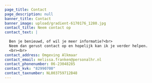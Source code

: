 ```yaml
---
page_title: Contact
page_description: null
banner_title: Contact
banner_image: upload/gradient-6170176_1280.jpg
contact_title: Neem contact op
contact_text: |
  
  Ben je benieuwd, of wil je meer informatie?<br>
  Neem dan gerust contact op en hopelijk kan ik je verder helpen.
  <br><br>
contact_address: Omgeving Alkmaar
contact_email: melissa.franken@personalhr.nl
contact_phonenumber: 06-23048285
contact_kvk: "82990700"
contact_taxnumber: NL003759712B48
---
```

